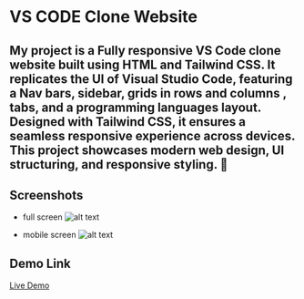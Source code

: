# VS CODE Clone Website

## My project is a **Fully responsive VS Code clone website** built using **HTML and Tailwind CSS**. It replicates the UI of **Visual Studio Code**, featuring a **Nav bars, sidebar, grids in rows and columns , tabs, and a programming languages layout**. Designed with **Tailwind CSS**, it ensures a seamless **responsive experience** across devices. This project showcases **modern web design, UI structuring, and responsive styling**. 🚀

## Screenshots

- full screen
  ![alt text](<full screen.png>)

- mobile screen
  ![alt text](<mobile screen.png>)

## Demo Link

[Live Demo](https://ram-vscode-clone.netlify.app/)
